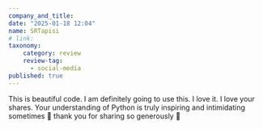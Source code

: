 ```yaml
---
company_and_title:
date: "2025-01-18 12:04"
name: SRTapisi
# link:
taxonomy:
    category: review
    review-tag:
      - social-media
published: true
---
```


This is beautiful code. I am definitely going to use this. I love it. I love your shares. Your understanding of Python is truly inspiring and intimidating sometimes 🤣 thank you for sharing so generously 🙏
